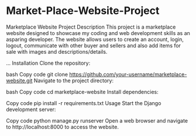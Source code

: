 # Market-Place-Website-Project


Marketplace Website Project
Description
This project is a marketplace website designed to showcase my coding and web development skills as an asparing developer. The website allows users to create an account, login, logout, communicate with other buyer and sellers and also add items for sale with images and descriptions/details. 


...
Installation
Clone the repository:

bash
Copy code
git clone https://github.com/your-username/marketplace-website.git
Navigate to the project directory:

bash
Copy code
cd marketplace-website
Install dependencies:

Copy code
pip install -r requirements.txt
Usage
Start the Django development server:

Copy code
python manage.py runserver
Open a web browser and navigate to http://localhost:8000 to access the website.
